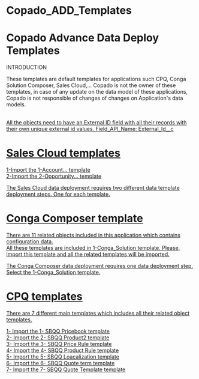 # Copado_ADD_Templates

# Copado Advance Data Deploy Templates #

INTRODUCTION

These templates are default templates for applications such CPQ, Conga Solution Composer, Sales Cloud,...
Copado is not the owner of these templates, in case of any update on the data model of these applications, Copado is not responsible of changes of changes on Application's data models.

<u><br> All the objects need to have an External ID field with all their records with their own unique external id values.
Field_API_Name: External_Id__c <br/><u/>

# Sales Cloud templates #

1-Import the 1-Account... template<br/>
2-Import the 2-Opportunity... template<br/>

The Sales Cloud data deployment requires two different data template deployment steps. One for each template. 

# Conga Composer template #

There are 11 related objects included in this application which contains configuration data.<br/>
All these templates are included in 1-Conga_Solution template. Please, import this template and all the related templates will be imported. <br/>

The Conga Composer data deployment requires one data deployment step. Select the 1-Conga_Solution template.

# CPQ templates #

There are 7 different main templates which includes all their related object templates.

1- Import the 1- SBQQ Pricebook template<br/>
2- Import the 2- SBQQ Product2 template<br/>
3- Import the 3- SBQQ Price Rule template<br/>
4- Import the 4- SBQQ Product Rule template<br/>
5- Import the 5- SBQQ Loacalization template<br/>
6- Import the 6- SBQQ Quote term template<br/>
7- Import the 7- SBQQ Quote Template template<br/>
 
